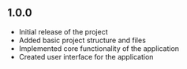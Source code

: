 ## 1.0.0

* Initial release of the project
* Added basic project structure and files
* Implemented core functionality of the application
* Created user interface for the application





